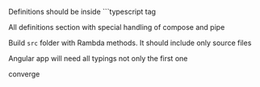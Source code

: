 Definitions should be inside ```typescript tag

All definitions section with special handling of compose and pipe

Build `src` folder with Rambda methods. It should include only source files

Angular app will need all typings not only the first one

converge